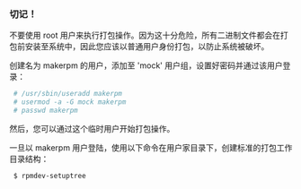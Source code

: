 
### 切记！

不要使用 root 用户来执行打包操作。因为这十分危险，所有二进制文件都会在打包前安装至系统中，因此您应该以普通用户身份打包，以防止系统被破坏。

创建名为 makerpm 的用户，添加至 'mock' 用户组，设置好密码并通过该用户登录：


```bash
 # /usr/sbin/useradd makerpm
 # usermod -a -G mock makerpm
 # passwd makerpm
```

然后，您可以通过这个临时用户开始打包操作。

一旦以 makerpm 用户登陆，使用以下命令在用户家目录下，创建标准的打包工作目录结构：

```bash
 $ rpmdev-setuptree
```
